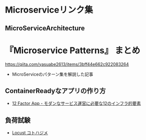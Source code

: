 # Microserviceリンク集

## MicroServiceArchitecture

# 『Microservice Patterns』 まとめ
https://qiita.com/yasuabe2613/items/3bff44e662c922083264

- MicroServiceのパターン集を解説した記事

## ContainerReadyなアプリの作り方
- [12 Factor App - モダンなサービス運営に必要な12のインフラ的要素](https://qiita.com/awakia/items/04135ea89be787be1cfc)

## 負荷試験
- [Locust コトハジメ](https://qiita.com/yamionp/items/17ffcc465272ad83c490)
